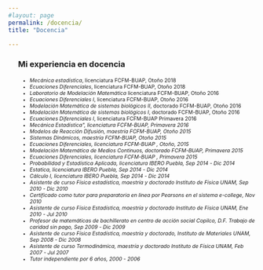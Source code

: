 ```yaml
---
#layout: page
permalink: /docencia/
title: "Docencia"

---
```

<div style="padding-left:20px;">
  
<h3 id="Docencia">Mi experiencia en docencia</h3>  

<ul>
  <li style="font-size:75%;"><i>Mecánica estadística</i>, licenciatura FCFM-BUAP, Otoño 2018</li>
  <li style="font-size:75%;"><i>Ecuaciones Diferenciales</i>, licenciatura FCFM-BUAP, Otoño 2018 </li>
  <li style="font-size:75%;"><i>Laboratorio de Modelación Matemática</i> licenciatura FCFM-BUAP, Otoño 2016</li>
  <li style="font-size:75%;"><i>Ecuaciones Diferenciales I</i>, licenciatura FCFM-BUAP, Otoño 2016</li>
  <li style="font-size:75%;"><i>Modelación Matemática de sistemas biológicos II</i>, doctorado FCFM-BUAP, Otoño 2016</li>
  <li style="font-size:75%;"><i>Modelación Matemática de sistemas biológicos I</i>, doctorado FCFM-BUAP, Otoño 2016</li>
  <li style="font-size:75%;"><i>Ecuaciones Diferenciales I</i>, licenciatura FCFM-BUAP Primavera 2016</li>
  <li style="font-size:75%;"><i>Mecánica Estadística", licenciatura FCFM-BUAP, Primavera 2016</li>
  <li style="font-size:75%;"><i>Modelos de Reacción Difusión</i>, maestría FCFM-BUAP, Otoño 2015</li>
  <li style="font-size:75%;"><i>Sistemas Dinámicos</i>, maestría FCFM-BUAP, Otoño 2015</li>
  <li style="font-size:75%;"><i>Ecuaciones Diferenciales</i>, licenciatura FCFM-BUAP , Otoño, 2015</li>
  <li style="font-size:75%;"><i>Modelación Matemática de Medios Continuos</i>, doctorado FCFM-BUAP, Primavera 2015</li>
  <li style="font-size:75%;"><i>Ecuaciones Diferenciales</i>, licenciatura FCFM-BUAP , Primavera 2015</li>
  <li style="font-size:75%;"><i>Probabilidad y Estadística Aplicada</i>, licenciatura IBERO Puebla, Sep 2014 - Dic 2014</li>
  <li style="font-size:75%;"><i>Estatica</i>, licenciatura IBERO Puebla, Sep 2014 - Dic 2014</li>
  <li style="font-size:75%;"><i>Cálculo I</i>, licenciatura IBERO Puebla, Sep 2014 - Dic 2014</li>
  <li style="font-size:75%;">Asistente de curso <i>Física estadística</i>, maestría y doctorado Instituto de Física UNAM, Sep 2010 - Dic 2010</li>
  <li style="font-size:75%;">Certificado como tutor para preparatoria en linea por Pearsons en el sistema e-college, Nov 2010</li>
  <li style="font-size:75%;">Asistente de curso <i>Física Estadística</i>, maestría y doctorado Instituto de Física UNAM, Ene 2010 - Jul 2010</li>
  <li style="font-size:75%;">Profesor de matemáticas de bachillerato en centro de acción social Copilco, D.F. Trabajo de caridad sin pago, Sep 2009 - Dic 2009</li>
  <li style="font-size:75%;">Asistente de curso <i>Física Estadística</i>, maestría y doctorado, Instituto de Materiales UNAM, Sep 2008 - Dic 2008</li>
  <li style="font-size:75%;">Asistente de curso <i>Termodinámica</i>, maestría y doctorado Instituto de Física UNAM, Feb 2007 - Jul 2007</li>
  <li style="font-size:75%;">Tutor independiente por 6 años, 2000 - 2006 </li>
</ul> 

</div>
